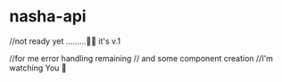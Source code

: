 # nasha-api








//not ready yet .........👷‍♂️
it's v.1  


//for me
error handling  remaining // and some component creation
//I'm watching You 👀
